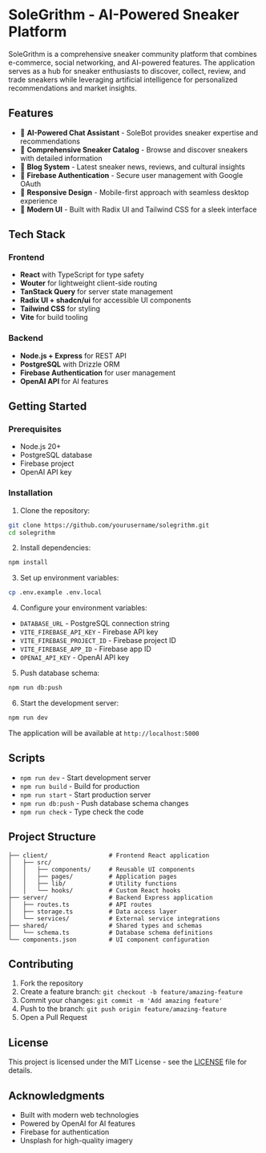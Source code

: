 # SoleGrithm - AI-Powered Sneaker Platform

SoleGrithm is a comprehensive sneaker community platform that combines e-commerce, social networking, and AI-powered features. The application serves as a hub for sneaker enthusiasts to discover, collect, review, and trade sneakers while leveraging artificial intelligence for personalized recommendations and market insights.

## Features

- 🤖 **AI-Powered Chat Assistant** - SoleBot provides sneaker expertise and recommendations
- 👟 **Comprehensive Sneaker Catalog** - Browse and discover sneakers with detailed information
- 📝 **Blog System** - Latest sneaker news, reviews, and cultural insights
- 🔐 **Firebase Authentication** - Secure user management with Google OAuth
- 📱 **Responsive Design** - Mobile-first approach with seamless desktop experience
- 🎨 **Modern UI** - Built with Radix UI and Tailwind CSS for a sleek interface

## Tech Stack

### Frontend
- **React** with TypeScript for type safety
- **Wouter** for lightweight client-side routing
- **TanStack Query** for server state management
- **Radix UI + shadcn/ui** for accessible UI components
- **Tailwind CSS** for styling
- **Vite** for build tooling

### Backend
- **Node.js + Express** for REST API
- **PostgreSQL** with Drizzle ORM
- **Firebase Authentication** for user management
- **OpenAI API** for AI features

## Getting Started

### Prerequisites
- Node.js 20+
- PostgreSQL database
- Firebase project
- OpenAI API key

### Installation

1. Clone the repository:
```bash
git clone https://github.com/yourusername/solegrithm.git
cd solegrithm
```

2. Install dependencies:
```bash
npm install
```

3. Set up environment variables:
```bash
cp .env.example .env.local
```

4. Configure your environment variables:
- `DATABASE_URL` - PostgreSQL connection string
- `VITE_FIREBASE_API_KEY` - Firebase API key
- `VITE_FIREBASE_PROJECT_ID` - Firebase project ID
- `VITE_FIREBASE_APP_ID` - Firebase app ID
- `OPENAI_API_KEY` - OpenAI API key

5. Push database schema:
```bash
npm run db:push
```

6. Start the development server:
```bash
npm run dev
```

The application will be available at `http://localhost:5000`

## Scripts

- `npm run dev` - Start development server
- `npm run build` - Build for production
- `npm run start` - Start production server
- `npm run db:push` - Push database schema changes
- `npm run check` - Type check the code

## Project Structure

```
├── client/                 # Frontend React application
│   ├── src/
│   │   ├── components/     # Reusable UI components
│   │   ├── pages/          # Application pages
│   │   ├── lib/            # Utility functions
│   │   └── hooks/          # Custom React hooks
├── server/                 # Backend Express application
│   ├── routes.ts           # API routes
│   ├── storage.ts          # Data access layer
│   └── services/           # External service integrations
├── shared/                 # Shared types and schemas
│   └── schema.ts           # Database schema definitions
└── components.json         # UI component configuration
```

## Contributing

1. Fork the repository
2. Create a feature branch: `git checkout -b feature/amazing-feature`
3. Commit your changes: `git commit -m 'Add amazing feature'`
4. Push to the branch: `git push origin feature/amazing-feature`
5. Open a Pull Request

## License

This project is licensed under the MIT License - see the [LICENSE](LICENSE) file for details.

## Acknowledgments

- Built with modern web technologies
- Powered by OpenAI for AI features
- Firebase for authentication
- Unsplash for high-quality imagery